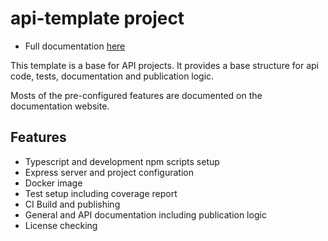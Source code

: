 # api-template project

- Full documentation [here](https://dev-lambda.github.io/api-template/)

This template is a base for API projects. It provides a base structure for api code, tests, documentation and publication logic.

Mosts of the pre-configured features are documented on the documentation website.

## Features

- Typescript and development npm scripts setup
- Express server and project configuration
- Docker image
- Test setup including coverage report
- CI Build and publishing
- General and API documentation including publication logic
- License checking
